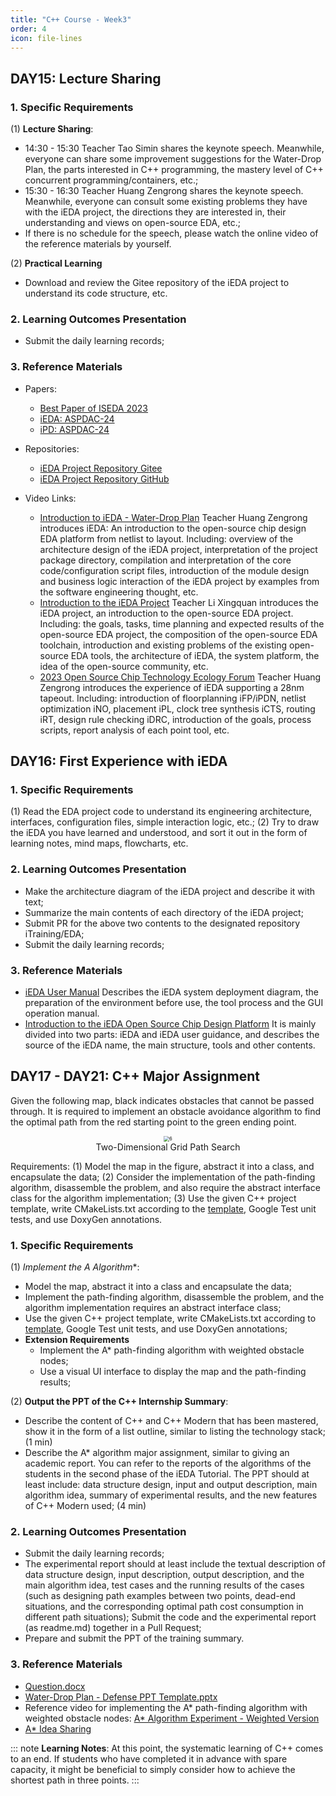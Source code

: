 ```yaml
---
title: "C++ Course - Week3"
order: 4
icon: file-lines
---
```

## DAY15: Lecture Sharing

### 1. Specific Requirements

(1) **Lecture Sharing**:

- 14:30 - 15:30 Teacher Tao Simin shares the keynote speech. Meanwhile, everyone can share some improvement suggestions for the Water-Drop Plan, the parts interested in C++ programming, the mastery level of C++ concurrent programming/containers, etc.;
- 15:30 - 16:30 Teacher Huang Zengrong shares the keynote speech. Meanwhile, everyone can consult some existing problems they have with the iEDA project, the directions they are interested in, their understanding and views on open-source EDA, etc.;
- If there is no schedule for the speech, please watch the online video of the reference materials by yourself.

(2) **Practical Learning**

- Download and review the Gitee repository of the iEDA project to understand its code structure, etc.

### 2. Learning Outcomes Presentation

- Submit the daily learning records;

### 3. Reference Materials

- Papers:

  - [Best Paper of ISEDA 2023](https://arxiv.org/pdf/2308.01857)
  - [iEDA: ASPDAC-24](https://ieeexplore.ieee.org/abstract/document/10473983)
  - [iPD: ASPDAC-24](https://ieeexplore.ieee.org/abstract/document/10473932)
- Repositories:

  - [iEDA Project Repository Gitee](https://gitee.com/oscc-project/iEDA)
  - [iEDA Project Repository GitHub](https://github.com/OSCC-Project/iEDA)
- Video Links:

  - [Introduction to iEDA - Water-Drop Plan](https://www.bilibili.com/video/BV1TM4y1H7WT)
    Teacher Huang Zengrong introduces iEDA: An introduction to the open-source chip design EDA platform from netlist to layout. Including: overview of the architecture design of the iEDA project, interpretation of the project package directory, compilation and interpretation of the core code/configuration script files, introduction of the module design and business logic interaction of the iEDA project by examples from the software engineering thought, etc.
  - [Introduction to the iEDA Project](https://www.bilibili.com/video/BV1yF411Q7D8)
    Teacher Li Xingquan introduces the iEDA project, an introduction to the open-source EDA project. Including: the goals, tasks, time planning and expected results of the open-source EDA project, the composition of the open-source EDA toolchain, introduction and existing problems of the existing open-source EDA tools, the architecture of iEDA, the system platform, the idea of the open-source community, etc.
  - [2023 Open Source Chip Technology Ecology Forum](https://www.bilibili.com/video/BV1Th4y1S7Xj)
    Teacher Huang Zengrong introduces the experience of iEDA supporting a 28nm tapeout. Including: introduction of floorplanning iFP/iPDN, netlist optimization iNO, placement iPL, clock tree synthesis iCTS, routing iRT, design rule checking iDRC, introduction of the goals, process scripts, report analysis of each point tool, etc.

## DAY16: First Experience with iEDA

### 1. Specific Requirements

(1) Read the EDA project code to understand its engineering architecture, interfaces, configuration files, simple interaction logic, etc.;
(2) Try to draw the iEDA you have learned and understood, and sort it out in the form of learning notes, mind maps, flowcharts, etc.

### 2. Learning Outcomes Presentation

- Make the architecture diagram of the iEDA project and describe it with text;
- Summarize the main contents of each directory of the iEDA project;
- Submit PR for the above two contents to the designated repository iTraining/EDA;
- Submit the daily learning records;

### 3. Reference Materials

- [iEDA User Manual](https://gitee.com/oscc-project/iEDA/blob/master/docs/user_guide/iEDA_user_guide.md)
  Describes the iEDA system deployment diagram, the preparation of the environment before use, the tool process and the GUI operation manual.
- [Introduction to the iEDA Open Source Chip Design Platform](https://gitee.com/oscc-project/iEDA/blob/master/README.md)
  It is mainly divided into two parts: iEDA and iEDA user guidance, and describes the source of the iEDA name, the main structure, tools and other contents.

## DAY17 - DAY21: C++ Major Assignment

Given the following map, black indicates obstacles that cannot be passed through. It is required to implement an obstacle avoidance algorithm to find the optimal path from the red starting point to the green ending point.

<!--![](/res/images/train/water_drop/image.png) -->

<center> <img src="/res/images/train/water_drop/image.png" alt="6" style="zoom:55%;" /></center> 
<center> Two-Dimensional Grid Path Search</center>

Requirements:
(1) Model the map in the figure, abstract it into a class, and encapsulate the data;
(2) Consider the implementation of the path-finding algorithm, disassemble the problem, and also require the abstract interface class for the algorithm implementation;
(3) Use the given C++ project template, write CMakeLists.txt according to the [template](https://github.com/filipdutescu/modern-cpp-template.git), Google Test unit tests, and use DoxyGen annotations.

### 1. Specific Requirements

(1) **Implement the A* Algorithm**:

- Model the map, abstract it into a class and encapsulate the data;
- Implement the path-finding algorithm, disassemble the problem, and the algorithm implementation requires an abstract interface class;
- Use the given C++ project template, write CMakeLists.txt according to [template](https://github.com/filipdutescu/modern-cpp-template.git), Google Test unit tests, and use DoxyGen annotations;
- **Extension Requirements**
  - Implement the A* path-finding algorithm with weighted obstacle nodes;
  - Use a visual UI interface to display the map and the path-finding results;

(2) **Output the PPT of the C++ Internship Summary**:

- Describe the content of C++ and C++ Modern that has been mastered, show it in the form of a list outline, similar to listing the technology stack; (1 min)
- Describe the A* algorithm major assignment, similar to giving an academic report. You can refer to the reports of the algorithms of the students in the second phase of the iEDA Tutorial. The PPT should at least include: data structure design, input and output description, main algorithm idea, summary of experimental results, and the new features of C++ Modern used; (4 min)

### 2. Learning Outcomes Presentation

- Submit the daily learning records;
- The experimental report should at least include the textual description of data structure design, input description, output description, and the main algorithm idea, test cases and the running results of the cases (such as designing path examples between two points, dead-end situations, and the corresponding optimal path cost consumption in different path situations); Submit the code and the experimental report (as readme.md) together in a Pull Request;
- Prepare and submit the PPT of the training summary.

### 3. Reference Materials

- [Question.docx](https://gitee.com/oscc-project/iTraining/tree/master/C++/CPP-Program-Assignment/Assignment_3)
- [Water-Drop Plan - Defense PPT Template.pptx](https://gitee.com/oscc-project/iTraining/tree/master/C++/ppt)
- Reference video for implementing the A* path-finding algorithm with weighted obstacle nodes: [A* Algorithm Experiment - Weighted Version](https://www.bilibili.com/video/BV1544y1w7PR)
- [A* Idea Sharing](https://gitee.com/oscc-project/iTraining/blob/master/C++/ppt/AStar%E9%A1%B9%E7%9B%AE%E6%80%9D%E8%B7%AF%E5%88%86%E4%BA%AB_%E6%9B%BE%E6%99%BA%E5%9C%A3.pptx)

::: note
**Learning Notes**: At this point, the systematic learning of C++ comes to an end. If students who have completed it in advance with spare capacity, it might be beneficial to simply consider how to achieve the shortest path in three points.
:::
